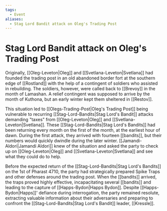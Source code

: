 ```yaml
---
tags:
  - Event
aliases:
  - Stag Lord Bandit attack on Oleg's Trading Post
---
```

# Stag Lord Bandit attack on Oleg's Trading Post
Originally, [[Oleg-Leveton|Oleg]] and [[Svetlana-Leveton|Svetlana]] had founded the trading post in an old abandoned border fort at the southern edge of [[Rostland]] with the help of a contingent of soldiers who assisted in rebuilding. The soldiers, however, were called back to [[Brevoy]] in the month of Lamashan. A relief contingent was supposed to arrive by the month of Kuthona, but an early winter kept them sheltered in [[Restov]]. 

This situation led to [[Olegs-Trading-Post|Oleg's Trading Post]] being vulnerable to recurring [[Stag-Lord-Bandits\|Stag Lord's Bandit]] attacks demanding "taxes" from [[Oleg-Leveton|Oleg]] and [[Svetlana-Leveton|Svetlana]]. These [[Stag-Lord-Bandits\|Stag Lord's Bandits]] had been returning every month on the first of the month, at the earliest hour of dawn. During the first attack, they arrived with fourteen [[bandits]], but their numbers would quickly dwindle during the later winter. [[Jamandi-Aldori|Jamandi Aldori]] knew of the situation and asked the party to check up on [[Oleg-Leveton|Oleg]] and [[Svetlana-Leveton|Svetlana]] and see what they could do to help. 

Before the expected return of the [[Stag-Lord-Bandits\|Stag Lord's Bandits]] on the 1st of Pharast 4710, the party had strategically prepared Spike Traps and other defenses around the trading post. When the [[bandits]] arrived, the traps proved highly effective, incapacitating several [[bandits]] and leading to the capture of [[Happs-Bydon|Happs Bydon]]. Despite [[Happs-Bydon|Happs]]' defiance during interrogation, the party remained resolute, extracting valuable information about their adversaries and preparing to confront the [[Stag-Lord-Bandits\|Stag Lord's Bandit]] leader, [[Kressle]].